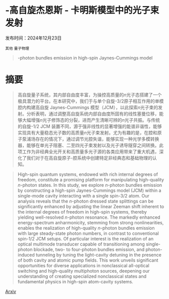 # -高自旋杰恩斯 - 卡明斯模型中的光子束发射

发布时间：2024年12月23日

`其他` `量子物理`

> -photon bundles emission in high-spin Jaynes-Cummings model

# 摘要

> 高自旋量子系统，其内部自由度丰富，为操控高质量的$n$光子态搭建了一个极具潜力的平台。在本研究中，我们于与单个自旋-$3/2$原子相互作用的单模腔内构建高自旋 Jaynes-Cummings 模型（JCM），以此探索$n$光子束的发射。分析表明，通过调整高自旋系统内部自由度所固有的线性塞曼位移，能够大幅增强$n$光子修饰态的分裂，进而产生清晰可辨的$n$光子共振。与传统的自旋-1/2 JCM 装置不同，源于强非线性的显著增强的能谱非谐性，能够实现具有大量稳态光子数的高质量$n$光子束发射。尤为有趣的是，在腔和原子泵浦场存在的情况下，通过调节光腔失谐，能够实现一种光学多模转换器，能够在单光子阻塞、二至四光子束发射以及光子诱导隧穿之间转换。此项工作为非经典全光开关和高质量多光子源的各类应用带来了重大机遇，深化了我们对于在高自旋原子-腔系统中创建特定非经典态和基础物理的认知。

> High-spin quantum systems, endowed with rich internal degrees of freedom, constitute a promising platform for manipulating high-quality $n$-photon states. In this study, we explore $n$-photon bundles emission by constructing a high-spin Jaynes-Cummings model (JCM) within a single-mode cavity interacting with a single spin-$3/2$ atom. Our analysis reveals that the $n$-photon dressed state splittings can be significantly enhanced by adjusting the linear Zeeman shift inherent to the internal degrees of freedom in high-spin systems, thereby yielding well-resolved $n$-photon resonance. The markedly enhanced energy-spectrum anharmonicity, stemming from strong nonlinearities, enables the realization of high-quality $n$-photon bundles emission with large steady-state photon numbers, in contrast to conventional spin-1/2 JCM setups. Of particular interest is the realization of an optical multimode transducer capable of transitioning among single-photon blockade, two- to four-photon bundles emission, and photon-induced tunneling by tuning the light-cavity detuning in the presence of both cavity and atomic pump fields. This work unveils significant opportunities for diverse applications in nonclassical all-optical switching and high-quality multiphoton sources, deepening our understanding of creating specialized nonclassical states and fundamental physics in high-spin atom-cavity systems.

[Arxiv](https://arxiv.org/abs/2412.18133)